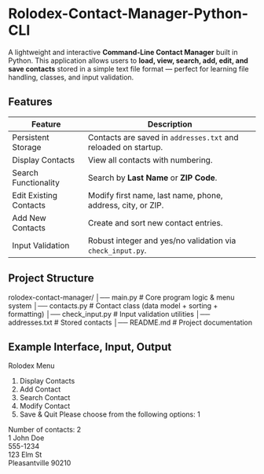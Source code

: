 # Rolodex-Contact-Manager-Python-CLI
A lightweight and interactive **Command-Line Contact Manager** built in Python. This application allows users to **load, view, search, add, edit, and save contacts** stored in a simple text file format — perfect for learning file handling, classes, and input validation.

## Features

| Feature | Description |
|---------|-------------|
| Persistent Storage | Contacts are saved in `addresses.txt` and reloaded on startup. |
| Display Contacts | View all contacts with numbering. |
| Search Functionality | Search by **Last Name** or **ZIP Code**. |
| Edit Existing Contacts | Modify first name, last name, phone, address, city, or ZIP. |
| Add New Contacts | Create and sort new contact entries. |
| Input Validation | Robust integer and yes/no validation via `check_input.py`. |

## Project Structure

rolodex-contact-manager/
│── main.py # Core program logic & menu system
│── contacts.py # Contact class (data model + sorting + formatting)
│── check_input.py # Input validation utilities
│── addresses.txt # Stored contacts
│── README.md # Project documentation

## Example Interface, Input, Output

Rolodex Menu
 1. Display Contacts
 2. Add Contact
 3. Search Contact
 4. Modify Contact
 5. Save & Quit
Please choose from the following options: 1

Number of contacts: 2  
1 John Doe  
 555-1234  
 123 Elm St  
 Pleasantville 90210  




